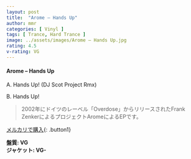 ```yaml
---
layout: post
title:  "Arome – Hands Up"
author: mmr
categories: [ Vinyl ]
tags: [ Trance, Hard Trance ]
image: ../assets/images/Arome – Hands Up.jpg
rating: 4.5
v-rating: VG
---
```


#### Arome – Hands Up

A. Hands Up! (DJ Scot Project Rmx)

B. Hands Up!

> 2002年にドイツのレーベル「Overdose」からリリースされたFrank ZenkerによるプロジェクトAromeによるEPです。


[メルカリで購入](https://jp.mercari.com/item/m53349932361){: .button1}

<div class="mt-4 mb-4 d-flex align-items-center">
<strong class="mr-1">盤質: VG</strong>
</div>
<div class="mt-4 mb-4 d-flex align-items-center">
<strong class="mr-1">ジャケット: VG-</strong>
</div>

